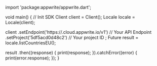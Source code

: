 import 'package:appwrite/appwrite.dart';

void main() { // Init SDK
  Client client = Client();
  Locale locale = Locale(client);

  client
    .setEndpoint('https://<REGION>.cloud.appwrite.io/v1') // Your API Endpoint
    .setProject('5df5acd0d48c2') // Your project ID
  ;
  Future result = locale.listCountriesEU();

  result
    .then((response) {
      print(response);
    }).catchError((error) {
      print(error.response);
  });
}
